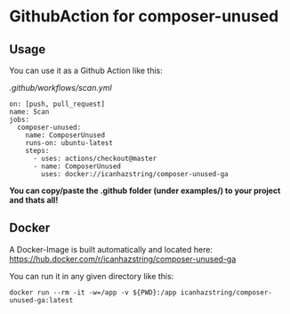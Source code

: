 # GithubAction for composer-unused

## Usage

You can use it as a Github Action like this:

_.github/workflows/scan.yml_
```
on: [push, pull_request]
name: Scan
jobs:
  composer-unused:
    name: ComposerUnused
    runs-on: ubuntu-latest
    steps:
      - uses: actions/checkout@master
      - name: ComposerUnused
        uses: docker://icanhazstring/composer-unused-ga
```

**You can copy/paste the .github folder (under examples/) to your project and thats all!**

## Docker

A Docker-Image is built automatically and located here:
https://hub.docker.com/r/icanhazstring/composer-unused-ga

You can run it in any given directory like this:

`docker run --rm -it -w=/app -v ${PWD}:/app icanhazstring/composer-unused-ga:latest`
